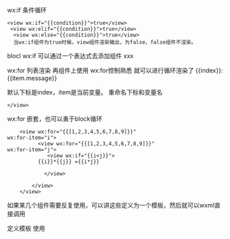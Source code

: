 wx:if  条件循环

    <view wx:if="{{condition}}">true</view> 
     <view wx:elif="{{condition}}">true</view> 
      <view wx:else="{{condition}}">true</view> 
      当wx:if组件为true时候，view组件渲染输出，为false，false组件不渲染。

blocl wx:if   可以通过一个表达式去添加组件
    <block wx:if={{xx}}>
      <view>xxx</view>
    </block>





wx:for 列表渲染
  再组件上使用 wx:for控制熟悉 就可以进行循环渲染了
  <view>
    {{index}}:{{item.message}}
  </view>

  默认下标是index，item是当前变量。
  重命名下标和变量名
    <view class="container">
      <view wx:for="{{usews}}" wx:for-index="ind" wx:for-item="user" class="content">
      
    </view>


wx:for 嵌套，也可以勇于block循环

        <view wx:for="{{[1,2,3,4,5,6,7,8,9]}}"                      wx:for-item="i">
              <view wx:for="{{[1,2,3,4,5,6,7,8,9]}}"                        wx:for-item="j">
                 <view wx:if="{{i<j}}">
              {{i}}*{{j}} ={{i*j}} 
              
                </view>
            
            </view>
        </view>




  如果某几个组件需要反复使用，可以讲这些定义为一个模板，然后就可以wxml直接调用

  定义模板 使用<template name="userTemp"> </temolate>

  使用模板 <temolate is="模板名称" data="{{传入的数据}}"/>,模板不用使用data，可以省略data

wxml:  
<template name="userTemp">
  <view class='user'>
      <view>姓名：{{item.name}}</view>
      <view>性别：{{item.sex}}</view>
      <view>年龄：{{item.age}}</view>
    
    
  </view>
</template>

<view class="container">
    <block wx:for="{{users}}">
      <template is="userTemp"  data="{{item}}"/>
    </block>

  </view>

js
 users:[
      {
        name:"张三",
        sex: "男",
        "age":"19"
              },{
      name:"lisi",
      sex: "nv",
      "age":"1a9"
              },{
  name: "ss三",
  sex: "男",
  "age": "119"
},
    ]

